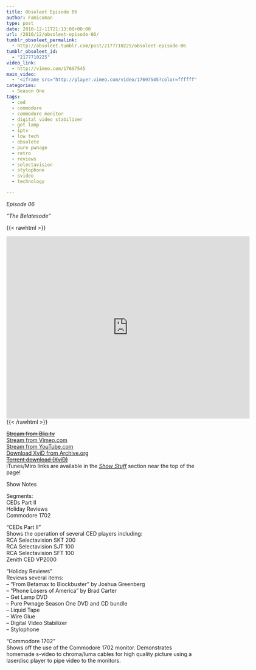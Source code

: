```yaml
---
title: Obsoleet Episode 06
author: Famicoman
type: post
date: 2010-12-11T21:13:00+00:00
url: /2010/12/obsoleet-episode-06/
tumblr_obsoleet_permalink:
  - http://obsoleet.tumblr.com/post/2177710225/obsoleet-episode-06
tumblr_obsoleet_id:
  - "2177710225"
video_link:
  - http://vimeo.com/17697545
main_video:
  - '<iframe src="http://player.vimeo.com/video/17697545?color=ffffff" width="500" height="331" frameborder="0" webkitAllowFullScreen mozallowfullscreen allowFullScreen></iframe>'
categories:
  - Season One
tags:
  - ced
  - commodore
  - commodore monitor
  - digital video stabilizer
  - get lamp
  - iptv
  - low tech
  - obsolete
  - pure pwnage
  - retro
  - reviews
  - selectavision
  - stylophone
  - svideo
  - technology

---
```

_Episode 06_

_“The Belatesode”_

{{< rawhtml >}}
<iframe src="https://archive.org/embed/ObsoleetS01e04" width="640" height="480" frameborder="0" webkitallowfullscreen="true" mozallowfullscreen="true" allowfullscreen></iframe>
{{< /rawhtml >}}

[~~Stream from Blip.tv~~][1]  
[Stream from Vimeo.com][2]  
[Stream from YouTube.com][3]  
[Download XviD from Archive.org][4]  
[~~Torrent download (XviD)~~][5]  
iTunes/Miro links are available in the [_Show Stuff_][6] section near the top of the page!

Show Notes

Segments:  
CEDs Part II  
Holiday Reviews  
Commodore 1702

“CEDs Part II”  
Shows the operation of several CED players including:  
RCA Selectavision SKT 200  
RCA Selectavision SJT 100  
RCA Selectavision SFT 100  
Zenith CED VP2000

“Holiday Reviews”  
Reviews several items:  
&#8211; “From Betamax to Blockbuster” by Joshua Greenberg  
&#8211; “Phone Losers of America” by Brad Carter  
&#8211; Get Lamp DVD  
&#8211; Pure Pwnage Season One DVD and CD bundle  
&#8211; Liquid Tape  
&#8211; Wire Glue  
&#8211; Digital Video Stabilizer  
&#8211; Stylophone

“Commodore 1702”  
Shows off the use of the Commodore 1702 monitor. Demonstrates homemade s-video to chroma/luma cables for high quality picture using a laserdisc player to pipe video to the monitors.

 [1]: http://blip.tv/file/4495883 "http://blip.tv/file/4495883"
 [2]: http://vimeo.com/17697545 "http://vimeo.com/17697545"
 [3]: https://www.youtube.com/watch?v=AD1DYGhJOxQ
 [4]: http://www.archive.org/details/ObsoleetS01e06 "http://www.archive.org/details/ObsoleetS01e06"
 [5]: http://torrage.com/torrent/6D3FC1495A4B0381377518E994441798297B5235.torrent "http://torrage.com/torrent/6D3FC1495A4B0381377518E994441798297B5235.torrent"
 [6]: http://obsoleet.noobelodeon.org/showstuff "http://obsoleet.noobelodeon.org/showstuff"
